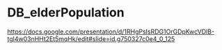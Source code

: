 # DB_elderPopulation

https://docs.google.com/presentation/d/1RHgPsIsRDG1OrGDpKwcVDlB-tgl4w03nHHt2Et5mqHk/edit#slide=id.g750327c0e4_0_125
